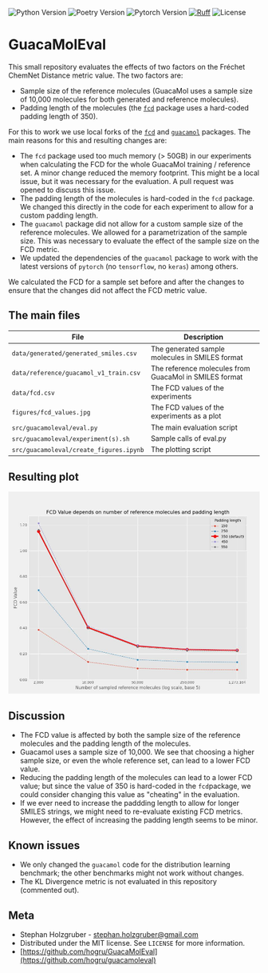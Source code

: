 ![Python Version](https://img.shields.io/badge/python-3.11-blue?color=3975A5&logo=python&link=https%3A%2F%2Fwww.python.org)
![Poetry Version](https://img.shields.io/badge/poetry-1.8-blue?color=1E293B&logo=poetry&link=https%3A%2F%2Fpython-poetry.org)
![Pytorch Version](https://img.shields.io/badge/pytorch-2.1-blue?color=EE4C2C&logo=pytorch&link=https%3A%2F%2Fpytorch.org)
[![Ruff](https://img.shields.io/endpoint?url=https://raw.githubusercontent.com/astral-sh/ruff/main/assets/badge/v2.json)](https://github.com/astral-sh/ruff)
![License](https://img.shields.io/badge/license-MIT-blue?color=7A0014&link=https%3A%2F%2Fopensource.org%2Flicense%2Fmit%2F)

# GuacaMolEval

This small repository evaluates the effects of two factors on the Fréchet ChemNet Distance metric value. The two factors are:

- Sample size of the reference molecules (GuacaMol uses a sample size of 10,000 molecules for both generated and reference molecules).
- Padding length of the molecules (the [`fcd`](https://pypi.org/project/FCD/) package uses a hard-coded padding length of 350).

For this to work we use local forks of the [`fcd`](https://pypi.org/project/FCD/) and [`guacamol`](https://pypi.org/project/guacamol/) packages. The main reasons for this and resulting changes are:

- The `fcd` package used too much memory (> 50GB) in our experiments when calculating the FCD for the whole GuacaMol training / reference set. A minor change reduced the memory footprint. This might be a local issue, but it was necessary for the evaluation. A pull request was opened to discuss this issue.
- The padding length of the molecules is hard-coded in the `fcd` package. We changed this directly in the code for each experiment to allow for a custom padding length.
- The `guacamol` package did not allow for a custom sample size of the reference molecules. We allowed for a parametrization of the sample size. This was necessary to evaluate the effect of the sample size on the FCD metric.
- We updated the dependencies of the `guacamol` package to work with the latest versions of `pytorch` (no `tensorflow`, no `keras`) among others.

We calculated the FCD for a sample set before and after the changes to ensure that the changes did not affect the FCD metric value.

## The main files

| File                                  | Description                                            |
|---------------------------------------|--------------------------------------------------------|
| `data/generated/generated_smiles.csv`   | The generated sample molecules in SMILES format        |
| `data/reference/guacamol_v1_train.csv`  | The reference molecules from GuacaMol in SMILES format |
| `data/fcd.csv`                          | The FCD values of the experiments                      |
| `figures/fcd_values.jpg`                | The FCD values of the experiments as a plot            |
| `src/guacamoleval/eval.py`              | The main evaluation script                             |
| `src/guacamoleval/experiment(s).sh`     | Sample calls of eval.py                                |
| `src/guacamoleval/create_figures.ipynb` | The plotting script                                    |

## Resulting plot

![FCD values](figures/fcd_values.jpg)

## Discussion
- The FCD value is affected by both the sample size of the reference molecules and the padding length of the molecules.
- Guacamol uses a sample size of 10,000. We see that choosing a higher sample size, or even the whole reference set, can lead to a lower FCD value.
- Reducing the padding length of the molecules can lead to a lower FCD value; but since the value of 350 is hard-coded in the `fcd`package, we could consider changing this value as "cheating" in the evaluation.
- If we ever need to increase the paddding length to allow for longer SMILES strings, we might need to re-evaluate existing FCD metrics. However, the effect of increasing the padding length seems to be minor.

## Known issues

- We only changed the `guacamol` code for the distribution learning benchmark; the other benchmarks might not work without changes.
- The KL Divergence metric is not evaluated in this repository (commented out).

## Meta

- Stephan Holzgruber - stephan.holzgruber@gmail.com
- Distributed under the MIT license. See `LICENSE` for more information.
- [https://github.com/hogru/GuacaMolEval](https://github.com/hogru/guacamoleval)
